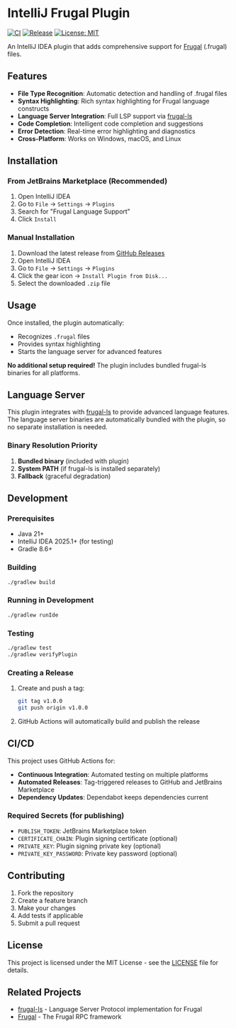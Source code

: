 # IntelliJ Frugal Plugin

[![CI](https://github.com/charliestrawn/intellij-frugal/actions/workflows/ci.yml/badge.svg)](https://github.com/charliestrawn/intellij-frugal/actions/workflows/ci.yml)
[![Release](https://github.com/charliestrawn/intellij-frugal/actions/workflows/release.yml/badge.svg)](https://github.com/charliestrawn/intellij-frugal/actions/workflows/release.yml)
[![License: MIT](https://img.shields.io/badge/License-MIT-yellow.svg)](https://opensource.org/licenses/MIT)

An IntelliJ IDEA plugin that adds comprehensive support for [Frugal](https://github.com/Workiva/frugal) (.frugal) files.

## Features

- **File Type Recognition**: Automatic detection and handling of .frugal files
- **Syntax Highlighting**: Rich syntax highlighting for Frugal language constructs
- **Language Server Integration**: Full LSP support via [frugal-ls](https://github.com/charliestrawn/frugal-ls)
- **Code Completion**: Intelligent code completion and suggestions
- **Error Detection**: Real-time error highlighting and diagnostics
- **Cross-Platform**: Works on Windows, macOS, and Linux

## Installation

### From JetBrains Marketplace (Recommended)
1. Open IntelliJ IDEA
2. Go to `File` → `Settings` → `Plugins`
3. Search for "Frugal Language Support"
4. Click `Install`

### Manual Installation
1. Download the latest release from [GitHub Releases](https://github.com/charliestrawn/intellij-frugal/releases)
2. Open IntelliJ IDEA
3. Go to `File` → `Settings` → `Plugins`
4. Click the gear icon → `Install Plugin from Disk...`
5. Select the downloaded `.zip` file

## Usage

Once installed, the plugin automatically:
- Recognizes `.frugal` files
- Provides syntax highlighting
- Starts the language server for advanced features

**No additional setup required!** The plugin includes bundled frugal-ls binaries for all platforms.

## Language Server

This plugin integrates with [frugal-ls](https://github.com/charliestrawn/frugal-ls) to provide advanced language features. The language server binaries are automatically bundled with the plugin, so no separate installation is needed.

### Binary Resolution Priority
1. **Bundled binary** (included with plugin)
2. **System PATH** (if frugal-ls is installed separately)
3. **Fallback** (graceful degradation)

## Development

### Prerequisites
- Java 21+
- IntelliJ IDEA 2025.1+ (for testing)
- Gradle 8.6+

### Building
```bash
./gradlew build
```

### Running in Development
```bash
./gradlew runIde
```

### Testing
```bash
./gradlew test
./gradlew verifyPlugin
```

### Creating a Release
1. Create and push a tag:
   ```bash
   git tag v1.0.0
   git push origin v1.0.0
   ```
2. GitHub Actions will automatically build and publish the release

## CI/CD

This project uses GitHub Actions for:
- **Continuous Integration**: Automated testing on multiple platforms
- **Automated Releases**: Tag-triggered releases to GitHub and JetBrains Marketplace
- **Dependency Updates**: Dependabot keeps dependencies current

### Required Secrets (for publishing)
- `PUBLISH_TOKEN`: JetBrains Marketplace token
- `CERTIFICATE_CHAIN`: Plugin signing certificate (optional)
- `PRIVATE_KEY`: Plugin signing private key (optional)
- `PRIVATE_KEY_PASSWORD`: Private key password (optional)

## Contributing

1. Fork the repository
2. Create a feature branch
3. Make your changes
4. Add tests if applicable
5. Submit a pull request

## License

This project is licensed under the MIT License - see the [LICENSE](LICENSE) file for details.

## Related Projects

- [frugal-ls](https://github.com/charliestrawn/frugal-ls) - Language Server Protocol implementation for Frugal
- [Frugal](https://github.com/Workiva/frugal) - The Frugal RPC framework